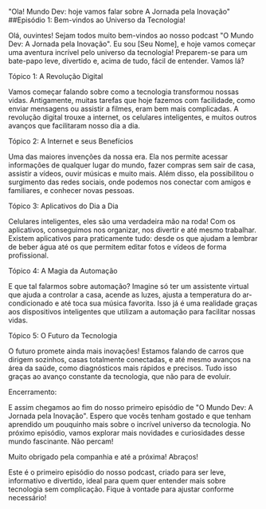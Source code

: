 "Ola! Mundo Dev: hoje vamos falar sobre A Jornada pela Inovação"
##Episódio 1: Bem-vindos ao Universo da Tecnologia!


Olá, ouvintes! Sejam todos muito bem-vindos ao nosso podcast "O Mundo Dev: A Jornada pela Inovação". Eu sou [Seu Nome], e hoje vamos começar uma aventura incrível pelo universo da tecnologia! Preparem-se para um bate-papo leve, divertido e, acima de tudo, fácil de entender. Vamos lá?

Tópico 1: A Revolução Digital

Vamos começar falando sobre como a tecnologia transformou nossas vidas. Antigamente, muitas tarefas que hoje fazemos com facilidade, como enviar mensagens ou assistir a filmes, eram bem mais complicadas. A revolução digital trouxe a internet, os celulares inteligentes, e muitos outros avanços que facilitaram nosso dia a dia.

Tópico 2: A Internet e seus Benefícios

Uma das maiores invenções da nossa era. Ela nos permite acessar informações de qualquer lugar do mundo, fazer compras sem sair de casa, assistir a vídeos, ouvir músicas e muito mais. Além disso, ela possibilitou o surgimento das redes sociais, onde podemos nos conectar com amigos e familiares, e conhecer novas pessoas.

Tópico 3: Aplicativos do Dia a Dia

Celulares inteligentes, eles são uma verdadeira mão na roda! Com os aplicativos, conseguimos nos organizar, nos divertir e até mesmo trabalhar. Existem aplicativos para praticamente tudo: desde os que ajudam a lembrar de beber água até os que permitem editar fotos e vídeos de forma profissional.

Tópico 4: A Magia da Automação

E que tal falarmos sobre automação? Imagine só ter um assistente virtual que ajuda a controlar a casa, acende as luzes, ajusta a temperatura do ar-condicionado e até toca sua música favorita. Isso já é uma realidade graças aos dispositivos inteligentes que utilizam a automação para facilitar nossas vidas.

Tópico 5: O Futuro da Tecnologia

O futuro promete ainda mais inovações! Estamos falando de carros que dirigem sozinhos, casas totalmente conectadas, e até mesmo avanços na área da saúde, como diagnósticos mais rápidos e precisos. Tudo isso graças ao avanço constante da tecnologia, que não para de evoluir.

Encerramento:

E assim chegamos ao fim do nosso primeiro episódio de "O Mundo Dev: A Jornada pela Inovação". Espero que vocês tenham gostado e que tenham aprendido um pouquinho mais sobre o incrível universo da tecnologia. No próximo episódio, vamos explorar mais novidades e curiosidades desse mundo fascinante. Não percam!

Muito obrigado pela companhia e até a próxima! Abraços!

Este é o primeiro episódio do nosso podcast, criado para ser leve, informativo e divertido, ideal para quem quer entender mais sobre tecnologia sem complicação. Fique à vontade para ajustar conforme necessário!